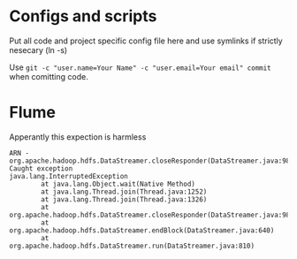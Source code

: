 # Configs and scripts

Put all code and project specific config file here and use symlinks if strictly nesecary (ln -s) 

Use `git -c "user.name=Your Name" -c "user.email=Your email" commit` when comitting code.

# Flume

Apperantly this expection is harmless

```
ARN - org.apache.hadoop.hdfs.DataStreamer.closeResponder(DataStreamer.java:988)] Caught exception
java.lang.InterruptedException
        at java.lang.Object.wait(Native Method)
        at java.lang.Thread.join(Thread.java:1252)
        at java.lang.Thread.join(Thread.java:1326)
        at org.apache.hadoop.hdfs.DataStreamer.closeResponder(DataStreamer.java:986)
        at org.apache.hadoop.hdfs.DataStreamer.endBlock(DataStreamer.java:640)
        at org.apache.hadoop.hdfs.DataStreamer.run(DataStreamer.java:810)
```